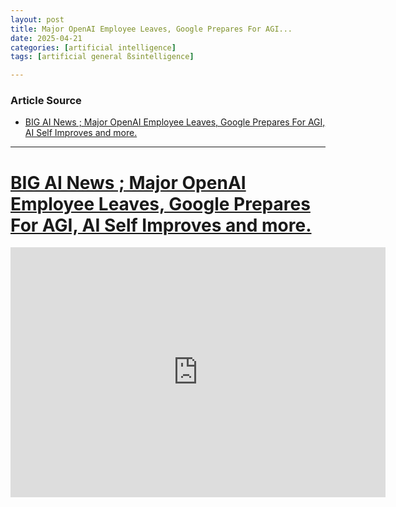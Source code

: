 ```yaml
---
layout: post
title: Major OpenAI Employee Leaves, Google Prepares For AGI... 
date: 2025-04-21
categories: [artificial intelligence]
tags: [artificial general ßsintelligence]

---
```


### Article Source


* [BIG AI News ; Major OpenAI Employee Leaves, Google Prepares For AGI, AI Self Improves and more.](https://www.youtube.com/watch?v=PDz7WNHWcMs)

---


# [BIG AI News ; Major OpenAI Employee Leaves, Google Prepares For AGI, AI Self Improves and more.](https://www.youtube.com/watch?v=PDz7WNHWcMs)

<iframe width="600" height="400" src="https://www.youtube.com/embed/PDz7WNHWcMs?si=9jPzeq6wcT7M0L3_" title="YouTube video player" frameborder="0" allow="accelerometer; autoplay; clipboard-write; encrypted-media; gyroscope; picture-in-picture; web-share" referrerpolicy="strict-origin-when-cross-origin" allowfullscreen></iframe>